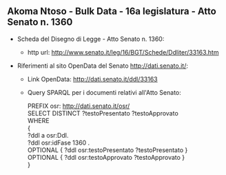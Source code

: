 ## Akoma Ntoso - Bulk Data - 16a legislatura - Atto Senato n. 1360 ##

* Scheda del Disegno di Legge - Atto Senato n. 1360:
	* http url: http://www.senato.it/leg/16/BGT/Schede/Ddliter/33163.htm

* Riferimenti al sito OpenData del Senato http://dati.senato.it/:
	* Link OpenData: http://dati.senato.it/ddl/33163
	* Query SPARQL per i documenti relativi all'Atto Senato:

        PREFIX osr: <http://dati.senato.it/osr/>  
		SELECT DISTINCT ?testoPresentato ?testoApprovato  
		WHERE  
		{  
		    ?ddl a osr:Ddl.  
		    ?ddl osr:idFase 1360 .  
		    OPTIONAL { ?ddl osr:testoPresentato ?testoPresentato }  
		    OPTIONAL { ?ddl osr:testoApprovato ?testoApprovato }  
		}
		
